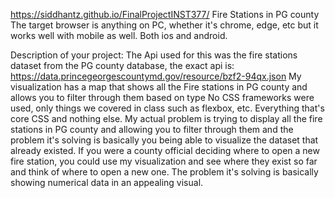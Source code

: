 https://siddhantz.github.io/FinalProjectINST377/
Fire Stations in PG county
The target browser is anything on PC, whether it's chrome, edge, etc but it works well with mobile as well. Both ios and android.

Description of your project:
The Api used for this was the fire stations dataset from the PG county database, the exact api is:
https://data.princegeorgescountymd.gov/resource/bzf2-94qx.json
My visualization has a map that shows all the Fire stations in PG county and allows you to filter through them based on type
No CSS frameworks were used, only things we covered in class such as flexbox, etc. Everything that's core CSS and nothing else.
My actual problem is trying to display all the fire stations in PG county and allowing you to filter through them and the problem it's solving is basically you being able to visualize the dataset that already existed. If you were a county official deciding where to open a new fire station, you could use my visualization and see where they exist so far and think of where to open a new one. The problem it's solving is basically showing numerical data in an appealing visual.